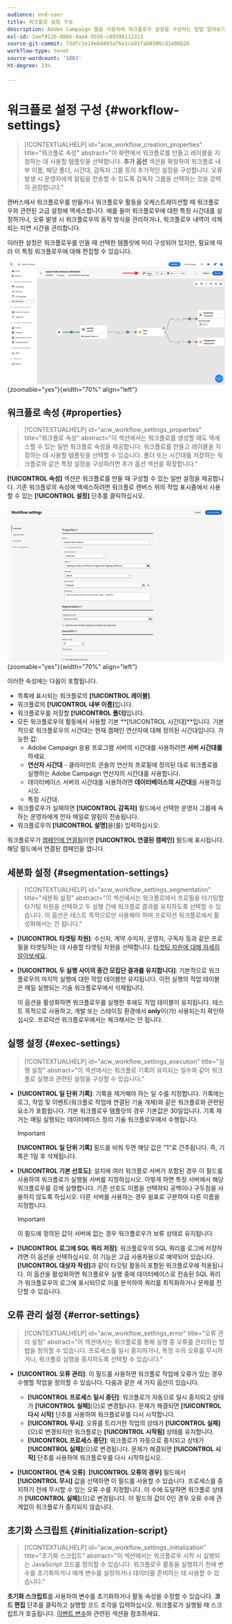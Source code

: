 ```yaml
---
audience: end-user
title: 워크플로 설정 구성
description: Adobe Campaign 웹을 사용하여 워크플로우 설정을 구성하는 방법 알아보기
exl-id: 3aef912b-086b-4aa4-9556-c09396112313
source-git-commit: 73dfc1e14e04493a76e1ca91fab0306cd1e88b26
workflow-type: tm+mt
source-wordcount: '1083'
ht-degree: 23%

---
```


# 워크플로 설정 구성 {#workflow-settings}

>[!CONTEXTUALHELP]
>id="acw_workflow_creation_properties"
>title="워크플로 속성"
>abstract="이 화면에서 워크플로를 만들고 레이블을 지정하는 데 사용할 템플릿을 선택합니다. **추가 옵션** 섹션을 확장하여 워크플로 내부 이름, 해당 폴더, 시간대, 감독자 그룹 등의 추가적인 설정을 구성합니다. 오류 발생 시 운영자에게 알림을 전송할 수 있도록 감독자 그룹을 선택하는 것을 강력히 권장합니다."

캔버스에서 워크플로우를 만들거나 워크플로우 활동을 오케스트레이션할 때 워크플로우와 관련된 고급 설정에 액세스합니다. 예를 들어 워크플로우에 대한 특정 시간대를 설정하거나, 오류 발생 시 워크플로우의 동작 방식을 관리하거나, 워크플로우 내역이 삭제되는 지연 시간을 관리합니다.

이러한 설정은 워크플로우를 만들 때 선택한 템플릿에 미리 구성되어 있지만, 필요에 따라 이 특정 워크플로우에 대해 편집할 수 있습니다.

![워크플로 설정 단추 인터페이스](assets/workflow-settings-button.png){zoomable="yes"}{width="70%" align="left"}

## 워크플로 속성 {#properties}

>[!CONTEXTUALHELP]
>id="acw_workflow_settings_properties"
>title="워크플로 속성"
>abstract="이 섹션에서는 워크플로를 생성할 때도 액세스할 수 있는 일반 워크플로 속성을 제공합니다. 워크플로를 만들고 레이블을 지정하는 데 사용할 템플릿을 선택할 수 있습니다. 폴더 또는 시간대를 저장하는 워크플로와 같은 특정 설정을 구성하려면 추가 옵션 섹션을 확장합니다."

**[!UICONTROL 속성]** 섹션은 워크플로를 만들 때 구성할 수 있는 일반 설정을 제공합니다. 기존 워크플로의 속성에 액세스하려면 워크플로 캔버스 위의 작업 표시줄에서 사용할 수 있는 **[!UICONTROL 설정]** 단추를 클릭하십시오.

![워크플로 설정 인터페이스](assets/workflow-settings.png){zoomable="yes"}{width="70%" align="left"}

이러한 속성에는 다음이 포함됩니다.

* 목록에 표시되는 워크플로의 **[!UICONTROL 레이블]**.
* 워크플로의 **[!UICONTROL 내부 이름]**&#x200B;입니다.
* 워크플로우를 저장할 **[!UICONTROL 폴더]**&#x200B;입니다.
* 모든 워크플로우의 활동에서 사용할 기본 **[!UICONTROL 시간대]**입니다. 기본적으로 워크플로우의 시간대는 현재 캠페인 연산자에 대해 정의된 시간대입니다.
가능한 값:
   * Adobe Campaign 응용 프로그램 서버의 시간대를 사용하려면 **서버 시간대를**&#x200B;하세요.
   * **연산자 시간대** - 클라이언트 콘솔의 연산자 프로필에 정의된 대로 워크플로를 실행하는 Adobe Campaign 연산자의 시간대를 사용합니다.
   * 데이터베이스 서버의 시간대를 사용하려면 **데이터베이스의 시간대**&#x200B;를 사용하십시오.
   * 특정 시간대.
* 워크플로우가 실패하면 **[!UICONTROL 감독자]** 필드에서 선택한 운영자 그룹에 속하는 운영자에게 전자 메일로 알림이 전송됩니다.
* 워크플로우의 **[!UICONTROL 설명]**&#x200B;을(를) 입력하십시오.

워크플로우가 [캠페인에 연결됨](create-workflow.md)이면 **[!UICONTROL 연결된 캠페인]** 필드에 표시됩니다. 해당 필드에서 연결된 캠페인을 엽니다.

## 세분화 설정 {#segmentation-settings}

>[!CONTEXTUALHELP]
>id="acw_workflow_settings_segmentation"
>title="세분화 설정"
>abstract="이 섹션에서는 워크플로에서 프로필을 타기팅할 타기팅 차원을 선택하고 두 실행 간에 워크플로 결과를 유지하도록 선택할 수 있습니다. 이 옵션은 테스트 목적으로만 사용해야 하며 프로덕션 워크플로에서 활성화해서는 안 됩니다."

* **[!UICONTROL 타겟팅 차원]**: 수신자, 계약 수익자, 운영자, 구독자 등과 같은 프로필을 타겟팅하는 데 사용할 타겟팅 차원을 선택합니다. [타겟팅 차원에 대해 자세히 알아보세요](../audience/targeting-dimensions.md).

* **[!UICONTROL 두 실행 사이의 중간 모집단 결과를 유지합니다]**: 기본적으로 워크플로우의 마지막 실행에 대한 작업 테이블만 유지됩니다. 이전 실행의 작업 테이블은 매일 실행되는 기술 워크플로우에서 삭제됩니다.

  이 옵션을 활성화하면 워크플로우를 실행한 후에도 작업 테이블이 유지됩니다. 테스트 목적으로 사용하고, 개발 또는 스테이징 환경에서 **only**&#x200B;이(가) 사용되는지 확인하십시오. 프로덕션 워크플로우에서는 체크해서는 안 됩니다.

## 실행 설정 {#exec-settings}

>[!CONTEXTUALHELP]
>id="acw_workflow_settings_execution"
>title="실행 설정"
>abstract="이 섹션에서는 워크플로 기록이 유지되는 일수와 같이 워크플로 실행과 관련된 설정을 구성할 수 있습니다."

* **[!UICONTROL 일 단위 기록]**: 기록을 제거해야 하는 일 수를 지정합니다. 기록에는 로그, 작업 및 이벤트(워크플로 작업에 연결된 기술 개체)와 같은 워크플로와 관련된 요소가 포함됩니다. 기본 워크플로우 템플릿의 경우 기본값은 30일입니다. 기록 제거는 매일 실행되는 데이터베이스 정리 기술 워크플로우에서 수행됩니다.

  >[!IMPORTANT]
  >
  >**[!UICONTROL 일 단위 기록]** 필드를 비워 두면 해당 값은 &quot;1&quot;로 간주됩니다. 즉, 기록은 1일 후 삭제됩니다.

* **[!UICONTROL 기본 선호도]**: 설치에 여러 워크플로 서버가 포함된 경우 이 필드를 사용하여 워크플로가 실행될 서버를 지정하십시오. 이렇게 하면 특정 서버에서 해당 워크플로우를 강제 실행합니다. 기존 선호도 이름을 선택하되 공백이나 구두점을 사용하지 않도록 하십시오. 다른 서버를 사용하는 경우 쉼표로 구분하여 다른 이름을 지정합니다.

  >[!IMPORTANT]
  >
  >이 필드에 정의된 값이 서버에 없는 경우 워크플로우가 보류 상태로 유지됩니다.

* **[!UICONTROL 로그에 SQL 쿼리 저장]**: 워크플로우의 SQL 쿼리를 로그에 저장하려면 이 옵션을 선택하십시오. 이 기능은 고급 사용자용으로 예약되어 있습니다. **[!UICONTROL 대상자 작성]**&#x200B;과 같이 타깃팅 활동이 포함된 워크플로우에 적용됩니다. 이 옵션을 활성화하면 워크플로우 실행 중에 데이터베이스로 전송된 SQL 쿼리가 워크플로우의 로그에 표시되므로 이를 분석하여 쿼리를 최적화하거나 문제를 진단할 수 있습니다.

## 오류 관리 설정 {#error-settings}

>[!CONTEXTUALHELP]
>id="acw_workflow_settings_error"
>title="오류 관리 설정"
>abstract="이 섹션에서는 워크플로를 통해 실행 중 오류를 관리하는 방법을 정의할 수 있습니다. 프로세스를 일시 중지하거나, 특정 수의 오류를 무시하거나, 워크플로 실행을 중지하도록 선택할 수 있습니다."

* **[!UICONTROL 오류 관리]**: 이 필드를 사용하면 워크플로 작업에 오류가 있는 경우 수행할 작업을 정의할 수 있습니다. 다음과 같은 세 가지 옵션이 있습니다.

   * **[!UICONTROL 프로세스 일시 중단]**: 워크플로가 자동으로 일시 중지되고 상태가 **[!UICONTROL 실패]**(으)로 변경됩니다. 문제가 해결되면 **[!UICONTROL 다시 시작]** 단추를 사용하여 워크플로우를 다시 시작합니다.
   * **[!UICONTROL 무시]**: 오류를 트리거한 작업의 상태가 **[!UICONTROL 실패]**(으)로 변경되지만 워크플로는 **[!UICONTROL 시작됨]** 상태를 유지합니다. <!-- TO ADD ONCE SCHEDULER IS AVAILABLE This configuration is relevant for recurring tasks: if the branch includes a scheduler, it will start normally next time the workflow is executed.-->
   * **[!UICONTROL 프로세스 중단]**: 워크플로가 자동으로 중지되고 상태가 **[!UICONTROL 실패]**(으)로 변경됩니다. 문제가 해결되면 **[!UICONTROL 시작]** 단추를 사용하여 워크플로우를 다시 시작하십시오.

* **[!UICONTROL 연속 오류]**: **[!UICONTROL 오류의 경우]** 필드에서 **[!UICONTROL 무시]** 값을 선택하면 이 필드를 사용할 수 있습니다. 프로세스를 중지하기 전에 무시할 수 있는 오류 수를 지정합니다. 이 수에 도달하면 워크플로 상태가 **[!UICONTROL 실패]**(으)로 변경됩니다. 이 필드의 값이 0인 경우 오류 수에 관계없이 워크플로가 중지되지 않습니다.

## 초기화 스크립트 {#initialization-script}

>[!CONTEXTUALHELP]
>id="acw_workflow_settings_initialization"
>title="초기화 스크립트"
>abstract="이 섹션에서는 워크플로우 시작 시 실행되는 JavaScript 코드를 정의할 수 있습니다. 워크플로우 활동을 실행하기 전에 변수를 초기화하거나 매개 변수를 설정하거나 데이터를 준비하는 데 사용할 수 있습니다."

**초기화 스크립트**&#x200B;를 사용하여 변수를 초기화하거나 활동 속성을 수정할 수 있습니다. **코드 편집** 단추를 클릭하고 실행할 코드 조각을 입력하십시오. 워크플로가 실행될 때 스크립트가 호출됩니다. [이벤트 변수](../workflows/event-variables.md)와 관련된 섹션을 참조하세요.